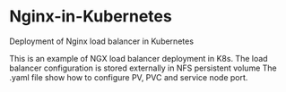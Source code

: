 # Nginx-in-Kubernetes
Deployment of Nginx load balancer in Kubernetes


This is an example of NGX load balancer deployment in K8s.
The load balancer configuration is stored externally in NFS persistent volume
The .yaml file show how to configure PV, PVC and service node port.
